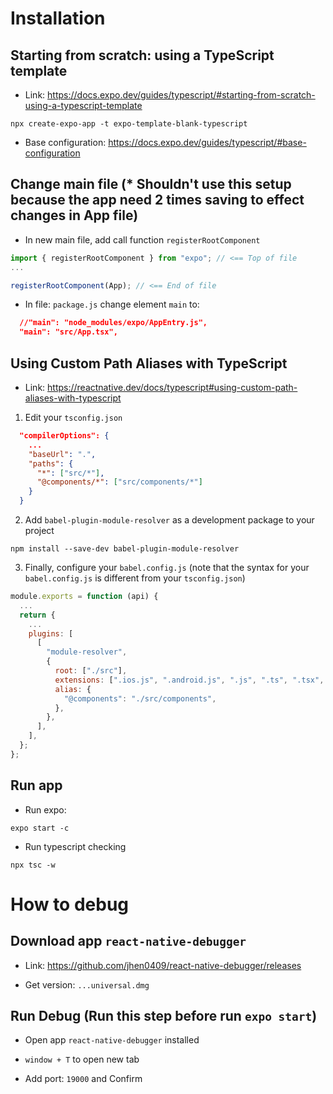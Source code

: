 # Installation

## Starting from scratch: using a TypeScript template

- Link: <https://docs.expo.dev/guides/typescript/#starting-from-scratch-using-a-typescript-template>

```batch
npx create-expo-app -t expo-template-blank-typescript
```

- Base configuration: <https://docs.expo.dev/guides/typescript/#base-configuration>

## Change main file (* Shouldn't use this setup because the app need 2 times saving to effect changes in App file)

- In new main file, add call function `registerRootComponent`

```typescript
import { registerRootComponent } from "expo"; // <== Top of file
...

registerRootComponent(App); // <== End of file
```

- In file: `package.js` change element `main` to:

```json
  //"main": "node_modules/expo/AppEntry.js",
  "main": "src/App.tsx",
```

## Using Custom Path Aliases with TypeScript

- Link: <https://reactnative.dev/docs/typescript#using-custom-path-aliases-with-typescript>

1. Edit your `tsconfig.json`

```json
  "compilerOptions": {
    ...
    "baseUrl": ".",
    "paths": {
      "*": ["src/*"],
      "@components/*": ["src/components/*"]
    }
  }
```

2. Add `babel-plugin-module-resolver` as a development package to your project

```batch
npm install --save-dev babel-plugin-module-resolver
```

3. Finally, configure your `babel.config.js` (note that the syntax for your `babel.config.js` is different from your `tsconfig.json`)

```js
module.exports = function (api) {
  ...
  return {
    ...
    plugins: [
      [
        "module-resolver",
        {
          root: ["./src"],
          extensions: [".ios.js", ".android.js", ".js", ".ts", ".tsx", ".json"],
          alias: {
            "@components": "./src/components",
          },
        },
      ],
    ],
  };
};
```

## Run app

- Run expo:

```batch
expo start -c
```

- Run typescript checking

```batch
npx tsc -w
```

# How to debug

## Download app `react-native-debugger`

- Link: <https://github.com/jhen0409/react-native-debugger/releases>

- Get version: `...universal.dmg`

## Run Debug (Run this step before run `expo start`)

- Open app `react-native-debugger` installed

- `window + T` to open new tab

- Add port: `19000` and Confirm

